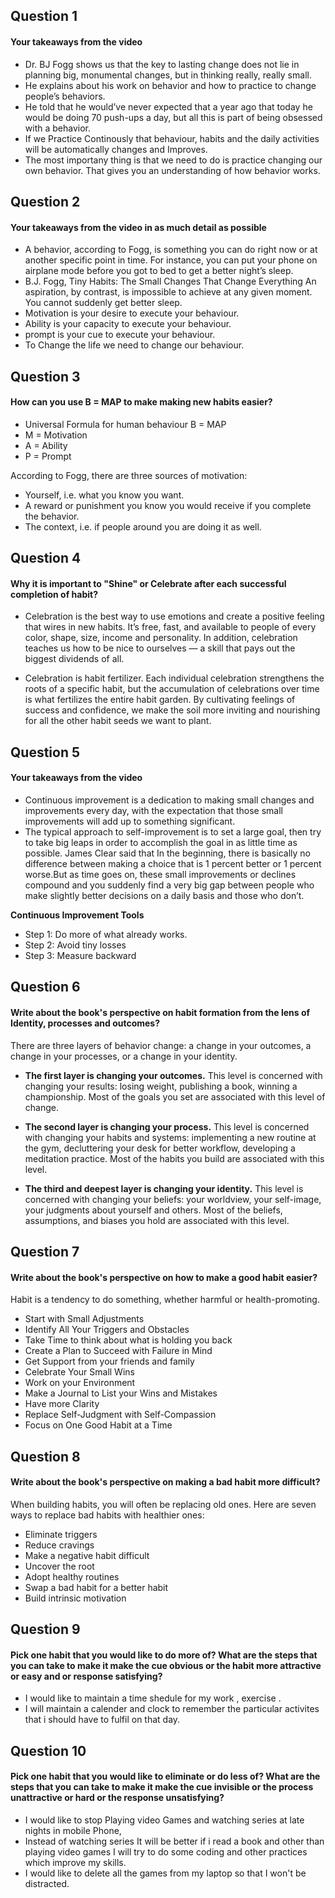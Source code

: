 ## Question 1
#### Your takeaways from the video
* Dr. BJ Fogg shows us that the key to lasting change does not lie in planning big, monumental changes, but in thinking really, really small.
* He explains  about his work on behavior and how to practice to change people’s behaviors.
*  He told that  he would’ve never expected that a year ago that today he would be doing 70 push-ups a day, 
but all this is part of being obsessed with a behavior.
* If we Practice Continously that behaviour, habits and the daily activities will be automatically changes and Improves.
* The most importany thing is that we need to do is practice changing our own behavior. That gives you an understanding of how behavior works.
## Question 2
#### Your takeaways from the video in as much detail as possible
* A behavior, according to Fogg, is something you can do right now or at another specific point in time. For instance, you can put your phone
on airplane mode before you got to bed to get a better night’s sleep. 
* B.J. Fogg, Tiny Habits: The Small Changes That Change Everything
An aspiration, by contrast, is impossible to achieve at any given moment. You cannot suddenly get better sleep. 
* Motivation is your desire to execute your behaviour.
* Ability is your capacity to execute your behaviour.
* prompt is your cue to execute your behaviour.
* To Change the life we need to change our behaviour.

## Question 3
#### How can you use B = MAP to make making new habits easier?
* Universal Formula for human behaviour B = MAP 
* M = Motivation
* A = Ability
* P = Prompt

According to Fogg, there are three sources of motivation:
* Yourself, i.e. what you know you want.
* A reward or punishment you know you would receive if you complete the behavior.
* The context, i.e. if people around you are doing it as well.
## Question 4
#### Why it is important to "Shine" or Celebrate after each successful completion of habit?
* Celebration is the best way to use emotions and create a positive feeling that wires in new habits. It’s free, fast, and available to people of every color, shape, size, income and personality. In addition, celebration teaches us how to be nice to ourselves — a skill that pays out the biggest dividends of all.

* Celebration is habit fertilizer. Each individual celebration strengthens the roots of a specific habit, but the accumulation of celebrations over time is what fertilizes the entire habit garden. By cultivating feelings of success and confidence, we make the soil more inviting and nourishing for all the other habit seeds we want to plant.
## Question 5
#### Your takeaways from the video
* Continuous improvement is a dedication to making small changes and improvements every day, with the expectation that those small improvements will add up to something significant.
* The typical approach to self-improvement is to set a large goal, then try to take big leaps in order to accomplish the goal in as little time as possible. 
James Clear said that In the beginning, there is basically no difference between making a choice that is 1 percent better or 1 percent worse.But as time goes on, these small improvements or declines compound and you suddenly find a very big gap between people who make slightly better decisions on a daily basis and those who don’t.

**Continuous Improvement Tools**
* Step 1: Do more of what already works.
* Step 2: Avoid tiny losses
* Step 3: Measure backward

## Question 6
#### Write about the book's perspective on habit formation from the lens of Identity, processes and outcomes?
There are three layers of behavior change: a change in your outcomes, a change in your processes, or a change in your identity.
* **The first layer is changing your outcomes.** This level is concerned with changing your results: losing weight, publishing a book, winning a championship. Most of the goals you set are associated with this level of change.

* **The second layer is changing your process.** This level is concerned with changing your habits and systems: implementing a new routine at the gym, decluttering your desk for better workflow, developing a meditation practice. Most of the habits you build are associated with this level.

* **The third and deepest layer is changing your identity.** This level is concerned with changing your beliefs: your worldview, your self-image, your judgments about yourself and others. Most of the beliefs, assumptions, and biases you hold are associated with this level.
## Question 7
#### Write about the book's perspective on how to make a good habit easier?
Habit is a tendency to do something, whether harmful or health-promoting.
* Start with Small Adjustments
* Identify All Your Triggers and Obstacles
* Take Time to think about what is holding you back
* Create a Plan to Succeed with Failure in Mind
* Get Support from your friends and family
* Celebrate Your Small Wins
* Work on your Environment
* Make a Journal to List your Wins and Mistakes
* Have more Clarity
* Replace Self-Judgment with Self-Compassion
* Focus on One Good Habit at a Time 
## Question 8
#### Write about the book's perspective on making a bad habit more difficult?
When building habits, you will often be replacing old ones. Here are seven ways to replace bad habits with healthier ones:
* Eliminate triggers
* Reduce cravings 
* Make a negative habit difficult
* Uncover the root
* Adopt healthy routines
* Swap a bad habit for a better habit
* Build intrinsic motivation
## Question 9
#### Pick one habit that you would like to do more of? What are the steps that you can take to make it make the cue obvious or the habit more attractive or easy and or response satisfying?
* I would like to maintain a time shedule for my work , exercise .
* I will maintain a calender and clock to remember the particular activites that i should have to fulfil on that day.
## Question 10
#### Pick one habit that you would like to eliminate or do less of? What are the steps that you can take to make it make the cue invisible or the process unattractive or hard or the response unsatisfying?
* I would like to stop Playing video Games and watching series at late nights in mobile Phone,
* Instead of watching series It will be better if i read a book and other than playing video games I will try to do some coding and other practices which 
improve my skills.
* I would like to delete all the games from my laptop so that I won't be distracted.

